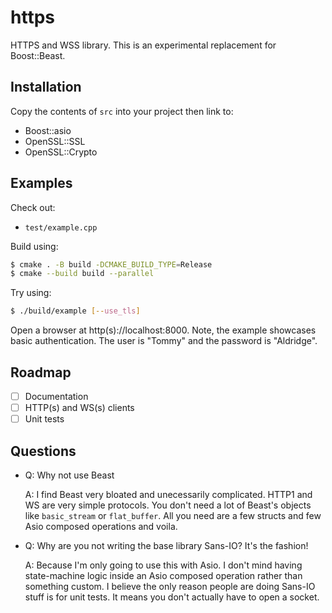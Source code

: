 # https
HTTPS and WSS library.
This is an experimental replacement for Boost::Beast.

## Installation

Copy the contents of `src` into your project then link to:
- Boost::asio
- OpenSSL::SSL
- OpenSSL::Crypto 

## Examples

Check out:
- `test/example.cpp`

Build using:

```bash
$ cmake . -B build -DCMAKE_BUILD_TYPE=Release
$ cmake --build build --parallel
```

Try using:

```bash
$ ./build/example [--use_tls]
```

Open a browser at http(s)://localhost:8000. 
Note, the example showcases basic authentication. The user is "Tommy" and the password is "Aldridge". 


## Roadmap

- [ ] Documentation
- [ ] HTTP(s) and WS(s) clients
- [ ] Unit tests

## Questions

- Q: Why not use Beast

  A: I find Beast very bloated and unecessarily complicated. HTTP1 and WS are very simple protocols. You don't need a lot of Beast's objects like `basic_stream` or `flat_buffer`. All you need are a few structs and few Asio composed operations and voila.

- Q: Why are you not writing the base library Sans-IO? It's the fashion!

  A: Because I'm only going to use this with Asio. I don't mind having state-machine logic inside an Asio composed operation rather than something custom. I believe the only reason people are doing Sans-IO stuff is for unit tests. It means you don't actually have to open a socket.


